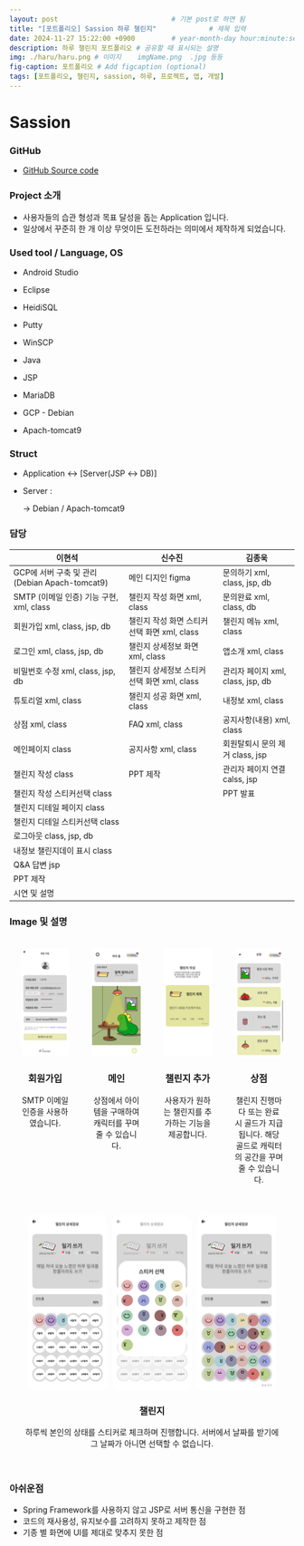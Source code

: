 ```yaml
---
layout: post                            # 기본 post로 하면 됨
title: "[포트폴리오] Sassion 하루 챌린지"             # 제목 입력
date: 2024-11-27 15:22:00 +0900         # year-month-day hour:minute:second +0900     (+0900은 한국 시간)
description: 하루 챌린지 포트폴리오 # 공유할 때 표시되는 설명
img: ./haru/haru.png # 이미지    imgName.png  .jpg 등등
fig-caption: 포트폴리오 # Add figcaption (optional)
tags: [포트폴리오, 챌린지, sassion, 하루, 프로젝트, 앱, 개발]
---
```

# Sassion

### GitHub

- [GitHub Source code](https://github.com/leehyunsuck/Project_sassion)

### Project 소개

- 사용자들의 습관 형성과 목표 달성을 돕는 Application 입니다.
- 일상에서 꾸준히 한 개 이상 무엇이든 도전하라는 의미에서 제작하게 되었습니다.

### Used tool / Language, OS

- Android Studio
- Eclipse
- HeidiSQL
- Putty
- WinSCP

- Java
- JSP
- MariaDB
- GCP - Debian
- Apach-tomcat9

### Struct

- Application ↔ [Server(JSP ↔ DB)]
- Server :
    
    → Debian / Apach-tomcat9
    

### 담당

| **이현석** | **신수진** | **김종욱** |
| --- | --- | --- |
| GCP에 서버 구축 및 관리 (Debian Apach-tomcat9) | 메인 디지인 figma | 문의하기 xml, class, jsp, db |
| SMTP (이메일 인증) 기능 구현, xml, class | 챌린지 작성 화면 xml, class | 문의완료 xml, class, db |
| 회원가입 xml, class, jsp, db | 챌린지 작성 화면 스티커 선택 화면 xml, class | 챌린지 메뉴 xml, class |
| 로그인 xml, class, jsp, db | 챌린지 상세정보 화면 xml, class | 앱소개 xml, class |
| 비밀번호 수정 xml, class, jsp, db | 챌린지 상세정보 스티커 선택 화면 xml, class | 관리자 페이지 xml, class, jsp, db |
| 튜토리얼 xml, class | 챌린지 성공 화면 xml, class | 내정보 xml, class |
| 상점 xml, class | FAQ xml, class | 공지사항(내용) xml, class |
| 메인페이지 class | 공지사항 xml, class | 회원탈퇴시 문의 제거 class, jsp |
| 챌린지 작성 class | PPT 제작 | 관리자 페이지 연결 calss, jsp |
| 챌린지 작성 스티커선택 class |  | PPT 발표 |
| 챌린지 디테일 페이지 class |  |  |
| 챌린지 디테일 스티커선택 class |  |  |
| 로그아웃 class, jsp, db |  |  |
| 내정보 챌린지데이 표시 class |  |  |
| Q&A 답변 jsp |  |  |
| PPT 제작 |  |  |
| 시연 및 설명 |  |  |


### Image 및 설명

<div style="display: flex; flex-wrap: wrap; justify-content: center; gap: 40px; padding: 20px;">
  <!-- 첫 번째 섹션 -->
  <div style="flex: 1; max-width: 300px; text-align: center;">
    <img src="/assets/img/haru/Register.png" style="width: 100%; border-radius: 10px;">
    <h3>회원가입</h3>
    <p>SMTP 이메일 인증을 사용하였습니다.</p>
  </div>

  <!-- 두 번째 섹션 -->
  <div style="flex: 1; max-width: 300px; text-align: center;">
    <img src="/assets/img/haru/Main.png" style="width: 100%; border-radius: 10px;">
    <h3>메인</h3>
    <p>상점에서 아이템을 구매하여 캐릭터를 꾸며줄 수 있습니다.</p>
  </div>

  <!-- 세 번째 섹션 -->
  <div style="flex: 1; max-width: 300px; text-align: center;">
    <img src="/assets/img/haru/CreateChallenge.png" style="width: 100%; border-radius: 10px;">
    <h3>챌린지 추가</h3>
    <p>사용자가 원하는 챌린지를 추가하는 기능을 제공합니다.</p>
  </div>

  <!-- 네 번째 섹션 -->
  <div style="flex: 1; max-width: 300px; text-align: center;">
    <img src="/assets/img/haru/Shop.png" style="width: 100%; border-radius: 10px;">
    <h3>상점</h3>
    <p>챌린지 진행마다 또는 완료 시 골드가 지급됩니다. 해당 골드로 캐릭터의 공간을 꾸며줄 수 있습니다.</p>
  </div>

  <!-- 챌린지 섹션 -->
  <div style="flex: 1 1 100%; text-align: center;">
    <div style="display: flex; justify-content: center; gap: 10px;">
      <img src="/assets/img/haru/ChallengeDetail.png" style="width: 30%; border-radius: 10px;">
      <img src="/assets/img/haru/ChallengeSelectSticker.png" style="width: 30%; border-radius: 10px;">
      <img src="/assets/img/haru/ChallengeDetail_(1).png" style="width: 30%; border-radius: 10px;">
    </div>
    <h3>챌린지</h3>
    <p>하루씩 본인의 상태를 스티커로 체크하며 진행합니다. 서버에서 날짜를 받기에 그 날짜가 아니면 선택할 수 없습니다.</p>
  </div>
</div>






### 아쉬운점

- Spring Framework를 사용하지 않고 JSP로 서버 통신을 구현한 점
- 코드의 재사용성, 유지보수를 고려하지 못하고 제작한 점
- 기종 별 화면에 UI를 제대로 맞추지 못한 점
